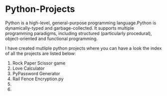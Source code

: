 # Python-Projects

Python is a high-level, general-purpose programming language.Python is dynamically-typed and garbage-collected. It supports multiple programming paradigms, including structured (particularly procedural), object-oriented and functional programming.

I have created mutliple python projects where you can have a look 
the index of all the projects are listed below:

1. Rock Paper Scissor game
2. Love Calculator
3. PyPassword Generator
4. Rail Fence Encryption.py
5.
6.
